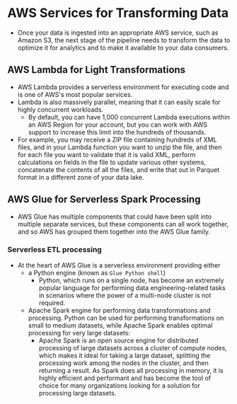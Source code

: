 # AWS Services for Transforming Data
- Once your data is ingested into an appropriate AWS service, such as Amazon S3, the next stage of the pipeline needs to transform the data to optimize it for analytics and to make it available to your data consumers.

## AWS Lambda for Light Transformations
- AWS Lambda provides a serverless environment for executing code and is one of AWS's most popular services.
- Lambda is also massively parallel, meaning that it can easily scale for highly concurrent workloads. 
  - By default, you can have 1,000 concurrent Lambda executions within an AWS Region for your account, but you can work with AWS support to increase this limit into the hundreds of thousands. 
- For example, you may receive a ZIP file containing hundreds of XML files, and in your Lambda function you want to unzip the file, and then for each file you want to validate that it is valid XML, perform calculations on fields in the file to update various other systems, concatenate the contents of all the files, and write that out in Parquet format in a different zone of your data lake.

## AWS Glue for Serverless Spark Processing
- AWS Glue has multiple components that could have been split into multiple separate services, but these components can all work together, and so AWS has grouped them together into the AWS Glue family.

### Serverless ETL processing
- At the heart of AWS Glue is a serverless environment providing either 
  - a Python engine (known as `Glue Python shell`)
    - Python, which runs on a single node, has become an extremely popular language for performing data engineering-related tasks in scenarios where the power of a multi-node cluster is not required. 
  - Apache Spark engine for performing data transformations and processing. Python can be used for performing transformations on small to medium datasets, while Apache Spark enables optimal processing for very large datasets:
    - Apache Spark is an open source engine for distributed processing of large datasets across a cluster of compute nodes, which makes it ideal for taking a large dataset, splitting the processing work among the nodes in the cluster, and then returning a result. As Spark does all processing in memory, it is highly efficient and performant and has become the tool of choice for many organizations looking for a solution for processing large datasets.
